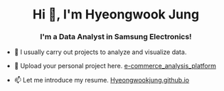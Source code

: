 <h1 align="center">Hi 👋, I'm Hyeongwook Jung</h1>
<h3 align="center">I'm a Data Analyst in Samsung Electronics!</h3>

- 🌱 I usually carry out projects to analyze and visualize data.

- 🔭 Upload your personal project here. [e-commerce_analysis_platform](https://github.com/Hyeongwookjung/e-commerce_analysis_platform)

- 📫 Let me introduce my resume. [Hyeongwookjung.github.io](https://hyeongwookjung.github.io)
<!--
**Hyeongwookjung/Hyeongwookjung** is a ✨ _special_ ✨ repository because its `README.md` (this file) appears on your GitHub profile.

Here are some ideas to get you started:

- 🔭 I’m currently working on ...
- 🌱 I’m currently learning ...
- 👯 I’m looking to collaborate on ...
- 🤔 I’m looking for help with ...
- 💬 Ask me about ...
- 📫 How to reach me: ...
- 😄 Pronouns: ...
- ⚡ Fun fact: ...
-->
